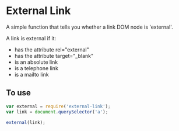 # External Link
A simple function that tells you whether a link DOM node is 'external'.

A link is external if it:
* has the attribute rel="external"
* has the attribute target="\_blank"
* is an absolute link
* is a telephone link
* is a mailto link


## To use
```javascript
var external = require('external-link');
var link = document.querySelector('a');

external(link);
```
